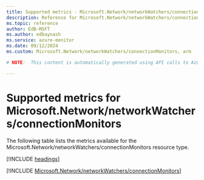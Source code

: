 ```yaml
---
title: Supported metrics - Microsoft.Network/networkWatchers/connectionMonitors
description: Reference for Microsoft.Network/networkWatchers/connectionMonitors metrics in Azure Monitor.
ms.topic: reference
author: EdB-MSFT
ms.author: edbaynash
ms.service: azure-monitor
ms.date: 09/12/2024
ms.custom: Microsoft.Network/networkWatchers/connectionMonitors, arm

# NOTE:  This content is automatically generated using API calls to Azure. Any edits made on these files will be overwritten in the next run of the script. 

---
```


  
# Supported metrics for Microsoft.Network/networkWatchers/connectionMonitors
  
The following table lists the metrics available for the Microsoft.Network/networkWatchers/connectionMonitors resource type.  
  
  
[!INCLUDE [headings](~/reusable-content/ce-skilling/azure/includes/azure-monitor/reference/metrics/metrics-headings.md)]  
  
 

[!INCLUDE [Microsoft.Network/networkWatchers/connectionMonitors](~/reusable-content/ce-skilling/azure/includes/azure-monitor/reference/metrics/microsoft-network-networkwatchers-connectionmonitors-metrics-include.md)]  

